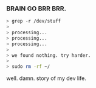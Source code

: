 ### BRAIN GO BRR BRR.

```bash
> grep -r /dev/stuff
>
> processing...
> processing...
> processing...
>
> we found nothing. try harder.
>
> sudo rm -rf ~/
```

well. damn. story of my dev life.
